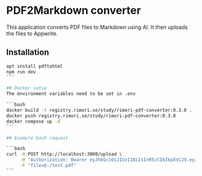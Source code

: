 # PDF2Markdown converter
This application converts PDF files to Markdown using AI. It then uploads the files to Appwrite.

## Installation

````bash
apt install pdftohtml
npm run dev
```

## Docker setup
The environment variables need to be set in .env

```bash
docker build -t registry.rimori.se/study/rimori-pdf-converter:0.3.0 .
docker push registry.rimori.se/study/rimori-pdf-converter:0.3.0
docker compose up -d
```

## Example bash request

```bash
curl -X POST http://localhost:3000/upload \
     -H "Authorization: Bearer eyJhbGciOiJIUzI1NiIsInR5cCI6IkpXVCJ9.eyJzdWIiOiIxMjM0NTY3ODkwIiwiZW1haWwiOiJ0ZXN0QGx1LnNlIiwiaWF0IjoxNTE2MjM5MDIyfQ.KMSirgeHYQiK6L2V3AmpNoeThfeFGxAoQ6Vxj7nyv7Q" \
     -F "file=@./test.pdf"
```
